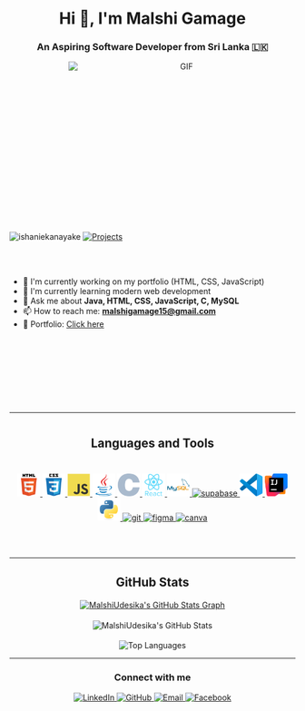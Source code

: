 <h1 align="center">Hi 👋, I'm Malshi Gamage</h1>
<h3 align="center">An Aspiring Software Developer from Sri Lanka 🇱🇰</h3>

<a target="_blank" align="center">
  <img align="right" top="300" height="300" width="400" alt="GIF" src="https://media.giphy.com/media/SWoSkN6DxTszqIKEqv/giphy.gif">
</a>
<p align="left"> 
  <img src="https://komarev.com/ghpvc/?username=ishaniekanayake&label=Profile%20views&color=0e75b6&style=flat" alt="ishaniekanayake" /> 
  <a href="https://github.com/MalshiUdesika?tab=repositories" target="_blank">
    <img src="https://img.shields.io/badge/Projects-See_All_Projects-green?style=flat&logo=github" alt="Projects" />
  </a>
</p>
<br> <br> 

- 🔭 I'm currently working on my portfolio (HTML, CSS, JavaScript)
- 🌱 I'm currently learning modern web development
- 💬 Ask me about **Java, HTML, CSS, JavaScript, C, MySQL**
- 📫 How to reach me: **malshigamage15@gmail.com**
- 🚀 Portfolio: [Click here](https://100rabhcsmc.github.io/Me.io/)
  
<br> <br> <br> <br> <br> <br> <br>
<hr>
<br>
<h2 align="center" style="margin: 10px;">Languages and Tools</h2>
<br>
<p align="center">
  <a href="https://www.w3.org/html/" target="_blank" rel="noreferrer">
    <img src="https://raw.githubusercontent.com/devicons/devicon/master/icons/html5/html5-original-wordmark.svg" alt="html5" width="40" height="40"/>
  </a>
  <a href="https://www.w3schools.com/css/" target="_blank" rel="noreferrer">
    <img src="https://raw.githubusercontent.com/devicons/devicon/master/icons/css3/css3-original-wordmark.svg" alt="css3" width="40" height="40"/>
  </a>
  <a href="https://developer.mozilla.org/en-US/docs/Web/JavaScript" target="_blank" rel="noreferrer">
    <img src="https://raw.githubusercontent.com/devicons/devicon/master/icons/javascript/javascript-original.svg" alt="javascript" width="40" height="40"/>
  </a>
  <a href="https://www.java.com" target="_blank" rel="noreferrer">
    <img src="https://raw.githubusercontent.com/devicons/devicon/master/icons/java/java-original.svg" alt="java" width="40" height="40"/>
  </a>
  <a href="https://www.cprogramming.com/" target="_blank" rel="noreferrer">
    <img src="https://raw.githubusercontent.com/devicons/devicon/master/icons/c/c-original.svg" alt="c" width="40" height="40"/>
  </a>
  <a href="https://reactjs.org/" target="_blank" rel="noreferrer">
    <img src="https://raw.githubusercontent.com/devicons/devicon/master/icons/react/react-original-wordmark.svg" alt="react" width="40" height="40"/>
  </a>
  <a href="https://www.mysql.com/" target="_blank" rel="noreferrer">
    <img src="https://raw.githubusercontent.com/devicons/devicon/master/icons/mysql/mysql-original-wordmark.svg" alt="mysql" width="40" height="40"/>
  </a>
  <a href="https://supabase.com/" target="_blank" rel="noreferrer">
    <img src="https://www.vectorlogo.zone/logos/supabase/supabase-icon.svg" alt="supabase" width="40" height="40"/>
  </a>
  <a href="https://code.visualstudio.com/" target="_blank" rel="noreferrer">
    <img src="https://raw.githubusercontent.com/devicons/devicon/master/icons/vscode/vscode-original.svg" alt="vscode" width="40" height="40"/>
  </a>
  <a href="https://www.jetbrains.com/idea/" target="_blank" rel="noreferrer">
    <img src="https://raw.githubusercontent.com/devicons/devicon/master/icons/intellij/intellij-original.svg" alt="intellij" width="40" height="40"/>
  </a>
  <a href="https://www.python.org" target="_blank" rel="noreferrer">
    <img src="https://raw.githubusercontent.com/devicons/devicon/master/icons/python/python-original.svg" alt="python" width="40" height="40"/>
  </a>
  <a href="https://git-scm.com/" target="_blank" rel="noreferrer">
    <img src="https://www.vectorlogo.zone/logos/git-scm/git-scm-icon.svg" alt="git" width="40" height="40"/>
  </a>
  <a href="https://www.figma.com/" target="_blank" rel="noreferrer">
    <img src="https://www.vectorlogo.zone/logos/figma/figma-icon.svg" alt="figma" width="40" height="40"/>
  </a>
  <a href="https://www.canva.com/" target="_blank" rel="noreferrer">
    <img src="https://www.vectorlogo.zone/logos/canva/canva-icon.svg" alt="canva" width="40" height="40"/>
  </a>
</p>

<br> <br>
<hr>

<h2 align="center">GitHub Stats</h2>

<div align="center">
  <a href="https://github.com/MalshiUdesika" target="_blank">
    <img align="center" src="https://github-profile-summary-cards.vercel.app/api/cards/profile-details?username=MalshiUdesika&theme=github_dark&hide_border=true" alt="MalshiUdesika's GitHub Stats Graph"/>
  </a>
  <br><br>
  <img align="center" src="https://github-readme-stats.vercel.app/api?username=MalshiUdesika&show_icons=true&theme=github_dark&layout=compact&hide_rank=false" alt="MalshiUdesika's GitHub Stats" />
  <br><br>
  <img align="center" src="https://github-readme-stats.vercel.app/api/top-langs/?username=MalshiUdesika&layout=compact&theme=github_dark&show_icons=true" alt="Top Languages" />
</div>


<hr>

<h3 align="center">Connect with me</h3>
<p align="center">
  <a href="https://www.linkedin.com/in/malshi-gamage-15492932a/" target="_blank">
    <img src="https://img.icons8.com/doodle/40/000000/linkedin--v2.png" alt="LinkedIn">
  </a>
  <a href="https://github.com/MalshiUdesika" target="_blank">
    <img src="https://img.icons8.com/doodle/40/000000/github--v1.png" alt="GitHub">
  </a>
  <a href="mailto:malshigamage15@gmail.com" target="_blank">
    <img src="https://img.icons8.com/doodle/40/000000/gmail.png" alt="Email">
  </a>
 <a href="https://www.facebook.com/share/1GvsMbtSY2/?mibextid=wwXIfr" target="_blank">
  <img src="https://img.icons8.com/doodle/40/000000/facebook-new.png" alt="Facebook">
</a>

</p>
